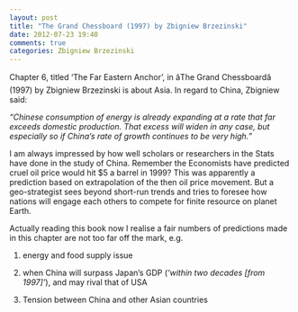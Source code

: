 ```yaml
---
layout: post
title: "The Grand Chessboard (1997) by Zbigniew Brzezinski"
date: 2012-07-23 19:40
comments: true
categories: Zbigniew Brzezinski
---
```


Chapter 6, titled ‘The Far Eastern Anchor’, in âThe Grand Chessboardâ (1997) by Zbigniew Brzezinski is about Asia. In regard to China, Zbigniew said:


*“Chinese consumption of energy is already expanding at a rate that far exceeds domestic production. That excess will widen in any case, but especially so if China’s rate of growth continues to be very high.”*


I am always impressed by how well scholars or researchers in the Stats have done in the study of China. Remember the Economists have predicted cruel oil price would hit $5 a barrel in 1999? This was apparently a prediction based on extrapolation of the then oil price movement. But a geo-strategist sees beyond short-run trends and tries to foresee how nations will engage each others to compete for finite resource on planet Earth.


Actually reading this book now I realise a fair numbers of predictions made in this chapter are not too far off the mark, e.g.


1) energy and food supply issue


2) when China will surpass Japan’s GDP (*‘within two decades [from 1997]’*), and may rival that of USA


3) Tension between China and other Asian countries

